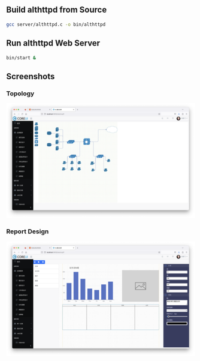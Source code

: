 ## Build althttpd from Source

```bash
gcc server/althttpd.c -o bin/althttpd
```

## Run althttpd Web Server

```bash 
bin/start &
```

## Screenshots

### Topology

![](img/README/topology-01.png)

### Report Design

![](img/README/report-01.png)

